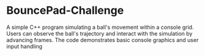# BouncePad-Challenge
A simple C++ program simulating a ball's movement within a console grid. Users can observe the ball's trajectory and interact with the simulation by advancing frames. The code demonstrates basic console graphics and user input handling
